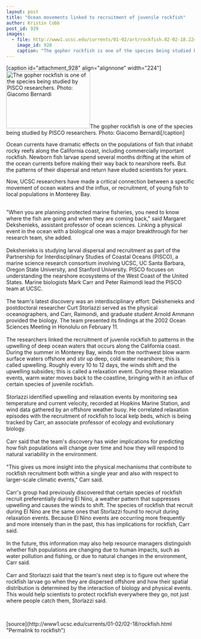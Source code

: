 ```yaml
---
layout: post
title: "Ocean movements linked to recruitment of juvenile rockfish"
author: Kristin Cobb
post_id: 929
images:
  - file: http://www1.ucsc.edu/currents/01-02/art/rockfish.02-02-18.224.jpg
    image_id: 928
    caption: "The gopher rockfish is one of the species being studied by PISCO researchers. Photo: Giacomo Bernardi"
---
```


[caption id="attachment_928" align="alignnone" width="224"]<a href="http://localhost/mysite/wp-content/uploads/2002/02/rockfish.02-02-18.224.jpg"><img class="size-full wp-image-928" src="http://localhost/mysite/wp-content/uploads/2002/02/rockfish.02-02-18.224.jpg" alt="The gopher rockfish is one of the species being studied by PISCO researchers. Photo: Giacomo Bernardi" width="224" height="153" /></a>The gopher rockfish is one of the species being studied by PISCO researchers. Photo: Giacomo Bernardi[/caption]
<p>
  Ocean currents have dramatic effects on the populations of fish that inhabit rocky reefs along the California coast, including commercially important rockfish. Newborn fish larvae spend several months drifting at the whim of the ocean currents before making their way back to nearshore reefs. But the patterns of their dispersal and return have eluded scientists for years.
</p>
<p>
  Now, UCSC researchers have made a critical connection between a specific movement of ocean waters and the influx, or recruitment, of young fish to local populations in Monterey Bay.<br>
</p><br>
"When you are planning protected marine fisheries, you need to know where the fish are going and when they are coming back," said Margaret Dekshenieks, assistant professor of ocean sciences. Linking a physical event in the ocean with a biological one was a major breakthrough for her research team, she added.<br>
<br>
Dekshenieks is studying larval dispersal and recruitment as part of the Partnership for Interdisciplinary Studies of Coastal Oceans (PISCO), a marine science research consortium involving UCSC, UC Santa Barbara, Oregon State University, and Stanford University. PISCO focuses on understanding the nearshore ecosystems of the West Coast of the United States. Marine biologists Mark Carr and Peter Raimondi lead the PISCO team at UCSC.<br>
<br>
The team's latest discovery was an interdisciplinary effort: Dekshenieks and postdoctoral researcher Curt Storlazzi served as the physical oceanographers, and Carr, Raimondi, and graduate student Arnold Ammann provided the biology. The team presented its findings at the 2002 Ocean Sciences Meeting in Honolulu on February 11.<br>
<br>
The researchers linked the recruitment of juvenile rockfish to patterns in the upwelling of deep ocean waters that occurs along the California coast. During the summer in Monterey Bay, winds from the northwest blow warm surface waters offshore and stir up deep, cold water nearshore; this is called upwelling. Roughly every 10 to 12 days, the winds shift and the upwelling subsides; this is called a relaxation event. During these relaxation events, warm water moves back to the coastline, bringing with it an influx of certain species of juvenile rockfish.<br>
<br>
Storlazzi identified upwelling and relaxation events by monitoring sea temperature and current velocity, recorded at Hopkins Marine Station, and wind data gathered by an offshore weather buoy. He correlated relaxation episodes with the recruitment of rockfish to local kelp beds, which is being tracked by Carr, an associate professor of ecology and evolutionary biology.<br>
<br>
Carr said that the team's discovery has wider implications for predicting how fish populations will change over time and how they will respond to natural variability in the environment.<br>
<br>
"This gives us more insight into the physical mechanisms that contribute to rockfish recruitment both within a single year and also with respect to larger-scale climatic events," Carr said.<br>
<br>
Carr's group had previously discovered that certain species of rockfish recruit preferentially during El Nino, a weather pattern that suppresses upwelling and causes the winds to shift. The species of rockfish that recruit during El Nino are the same ones that Storlazzi found to recruit during relaxation events. Because El Nino events are occurring more frequently and more intensely than in the past, this has implications for rockfish, Carr said.<br>
<br>
In the future, this information may also help resource managers distinguish whether fish populations are changing due to human impacts, such as water pollution and fishing, or due to natural changes in the environment, Carr said.<br>
<br>
Carr and Storlazzi said that the team's next step is to figure out where the rockfish larvae go when they are dispersed offshore and how their spatial distribution is determined by the interaction of biology and physical events. This would help scientists to protect rockfish everywhere they go, not just where people catch them, Storlazzi said.
<p>
  <br>

</p>
<p>

</p>
[source](http://www1.ucsc.edu/currents/01-02/02-18/rockfish.html "Permalink to rockfish")
